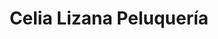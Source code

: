---
title: "Celia Lizana Peluquería"
url: /la-cala-del-moral/celia-lizana-peluqueria/
shop: peluquería
---